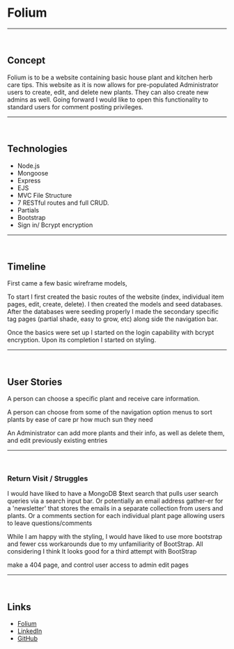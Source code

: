 <h1>Folium</h1>
<hr/>
<br/>
<h2>Concept</h2>
<p>Folium is to be a website containing basic house plant and kitchen herb care tips. This website as it is now allows for pre-populated Administrator users to create, edit, and delete new plants. They can also create new admins as well. Going forward I would like to open this functionality to standard users for comment posting privileges.</p>
<hr/>
<br/>
<h2>Technologies</h2>
<ul>
  <li>Node.js</li>
  <li>Mongoose</li>
  <li>Express</li>
  <li>EJS</li>
  <li>MVC File Structure</li>
  <li>7 RESTful routes and full CRUD.</li>
  <li>Partials</li>
  <li>Bootstrap</li>
  <li>Sign in/ Bcrypt encryption</li>
</ul>
<hr/>
<br/>
<h2>Timeline</h2>
<p>First came a few basic wireframe models,</p>
<p>To start I first created the basic routes of the website (index, individual item pages, edit, create, delete). I then created the models and seed databases. After the databases were seeding properly I made the secondary specific tag pages (partial shade, easy to grow, etc) along side the navigation bar.</p>
<p>Once the basics were set up I started on the login capability with bcrypt encryption. Upon its completion I started on styling.</p>
<hr/>
<br/>
<h2>User Stories</h2>
<p>A person can choose a specific plant and receive care information.</p>
<p> A person can choose from some of the navigation option menus to sort plants by ease of care pr how much sun they need</p>
<p>An Administrator can add more plants and their info, as well as delete them, and edit previously existing entries</p>
<hr/>
<br/>
<h3>Return Visit / Struggles</h3>
<p>I would have liked to have a MongoDB $text search that pulls user search queries via a search input bar. Or potentially an email address gather-er for a 'newsletter' that stores the emails in a separate collection from users and plants. Or a comments section for each individual plant page allowing users to leave questions/comments</p>
<p>While I am happy with the styling, I would have liked to use more bootstrap and fewer css workarounds due to my unfamiliarity of BootStrap. All considering I think It looks good for a third attempt with BootStrap</p>
<p> make a 404 page, and control user access to admin edit pages</p>
<hr/>
<br/>
<h2>Links</h2>
  <ul>
    <li><a href="https://serene-mountain-45563.herokuapp.com/plants">Folium</a></li>
    <li><a href="https://www.linkedin.com/in/andreacroak/">LinkedIn</a></li>
    <li><a href="https://github.com/acroak">GitHub</a></li>
  </ul>
